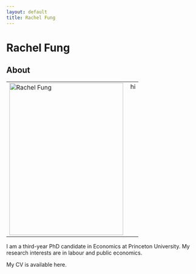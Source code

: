 ```yaml
---
layout: default
title: Rachel Fung
---
```

<div class="blurb">
	<h1>Rachel Fung</h1>
</div>


## About
<table border="0" cellspacing="0" cellpadding="5">
	<tr style="vertical-align:top">
	<td><img src="https://rachelylfung.github.io/assets/headshot.jpg" title="Rachel Fung" width="300" height="400" img align="left" margin="20"/></td>
	<td>hi</td>
</tr></table>

I am a third-year PhD candidate in Economics at Princeton University. My research interests are in labour and public economics.

My CV is available here.

<br/><br/>
<br/><br/>
<br/><br/>
<br/><br/>
<br/><br/>

